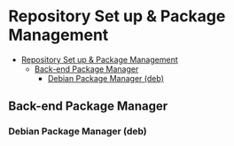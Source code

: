 # Repository Set up & Package Management
- [Repository Set up \& Package Management](#repository-set-up--package-management)
  - [Back-end Package Manager](#back-end-package-manager)
    - [Debian Package Manager (deb)](#debian-package-manager-deb)


## Back-end Package Manager

### Debian Package Manager (deb)
